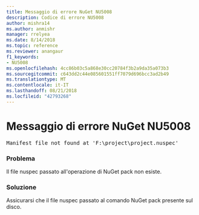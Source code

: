 ```yaml
---
title: Messaggio di errore NuGet NU5008
description: Codice di errore NU5008
author: mishra14
ms.author: anmishr
manager: rrelyea
ms.date: 8/14/2018
ms.topic: reference
ms.reviewer: anangaur
f1_keywords:
- NU5008
ms.openlocfilehash: 4cc86b03c5a868e30cc20784f3b2a9da35a073b3
ms.sourcegitcommit: c643dd2c44e085601551ff7079d696bcc3ad2b49
ms.translationtype: MT
ms.contentlocale: it-IT
ms.lasthandoff: 08/21/2018
ms.locfileid: "42793268"
---
```

# <a name="nuget-error-nu5008"></a>Messaggio di errore NuGet NU5008
<pre>Manifest file not found at 'F:\project\project.nuspec'</pre>

### <a name="issue"></a>Problema

Il file nuspec passato all'operazione di NuGet pack non esiste.


### <a name="solution"></a>Soluzione

Assicurarsi che il file nuspec passato al comando NuGet pack presente sul disco.

